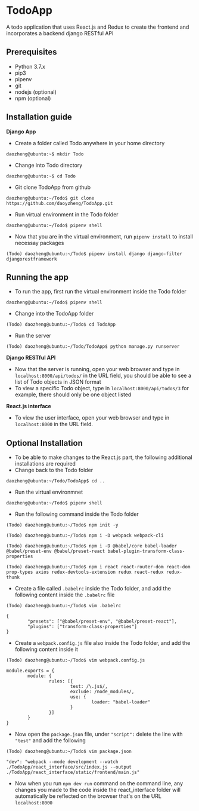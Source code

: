 # TodoApp
A todo application that uses React.js and Redux to create the frontend and incorporates a backend django RESTful API

## Prerequisites
- Python 3.7.x
- pip3
- pipenv
- git
- nodejs (optional)
- npm (optional)

## Installation guide
**Django App**
- Create a folder called Todo anywhere in your home directory
```console
daozheng@ubuntu:~$ mkdir Todo
```
- Change into Todo directory
```console
daozheng@ubuntu:~$ cd Todo
```
- Git clone TodoApp from github
```console
daozheng@ubuntu:~/Todo$ git clone https://github.com/daoyzheng/TodoApp.git
```
- Run virtual environment in the Todo folder
```console
daozheng@ubuntu:~/Todo$ pipenv shell
```
- Now that you are in the virtual environment, run `pipenv install` to install necessay packages
```console
(Todo) daozheng@ubuntu:~/Todo$ pipenv install django django-filter djangorestframework
```

## Running the app
- To run the app, first run the virtual environment inside the Todo folder
```console
daozheng@ubuntu:~/Todo$ pipenv shell
```
- Change into the TodoApp folder
```console
(Todo) daozheng@ubuntu:~/Todo$ cd TodoApp
```
- Run the server
```console
(Todo) daozheng@ubuntu:~/Todo/TodoApp$ python manage.py runserver
```
**Django RESTful API**
- Now that the server is running, open your web browser and type in `localhost:8000/api/todos/` in the URL field, you should be able to see a list of Todo objects in JSON format
- To view a specific Todo object, type in `localhost:8000/api/todos/3` for example, there should only be one object listed

**React.js interface**
- To view the user interface, open your web  browser and type in `localhost:8000` in the URL field.

## Optional Installation
- To be able to make changes to the React.js part, the following additional installations are required
- Change back to the Todo folder
```console
daozheng@ubuntu:~/Todo/TodoApp$ cd ..
```
- Run the virtual environmnet
```console
daozheng@ubuntu:~/Todo$ pipenv shell
```
- Run the following command inside the Todo folder
```console
(Todo) daozheng@ubuntu:~/Todo$ npm init -y
```
```console
(Todo) daozheng@ubuntu:~/Todo$ npm i -D webpack webpack-cli
```
```console
(Todo) daozheng@ubuntu:~/Todo$ npm i -D @babel/core babel-loader @babel/preset-env @babel/preset-react babel-plugin-transform-class-properties
```
```console
(Todo) daozheng@ubuntu:~/Todo$ npm i react react-router-dom react-dom prop-types axios redux-devtools-extension redux react-redux redux-thunk
```

- Create a file called `.babelrc` inside the Todo folder, and add the following content inside the `.babelrc` file
```console
(Todo) daozheng@ubuntu:~/Todo$ vim .babelrc
```
```
{
        "presets": ["@babel/preset-env", "@babel/preset-react"],
        "plugins": ["transform-class-properties"]
}
```
- Create a `webpack.config.js` file also inside the Todo folder, and add the following content inside it
```console
(Todo) daozheng@ubuntu:~/Todo$ vim webpack.config.js
```
```
module.exports = {
        module: {
                rules: [{
                        test: /\.js$/,
                        exclude: /node_modules/,
                        use: {
                                loader: "babel-loader"
                        }
                }]
        }
}
```
- Now open the `package.json` file, under `"script":` delete the line with `"test"` and add the following
```console
(Todo) daozheng@ubuntu:~/Todo$ vim package.json
```
```
"dev": "webpack --mode development --watch ./TodoApp/react_interface/src/index.js --output ./TodoApp/react_interface/static/frontend/main.js"
```
- Now when you run `npm dev run` command on the command line, any changes you made to the code inside the react_interface folder will automatically be reflected on the browser that's on the URL `localhost:8000`

        





